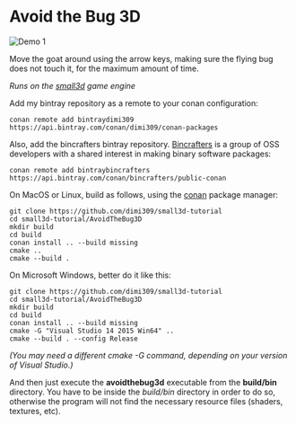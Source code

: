 Avoid the Bug 3D
=================

![Demo 1](https://cloud.githubusercontent.com/assets/875167/18656425/4781b3d0-7ef1-11e6-83de-e412d5840fec.gif)

Move the goat around using the arrow keys, making sure the flying bug does not touch it, for the maximum amount of time.

*Runs on the [small3d](https://github.com/dimi309/small3d) game engine*

Add my bintray repository as a remote to your conan configuration:

	conan remote add bintraydimi309 https://api.bintray.com/conan/dimi309/conan-packages
	
Also, add the bincrafters bintray repository. [Bincrafters](https://bincrafters.github.io/) is a group of OSS developers with a shared interest in making binary software packages:

	conan remote add bintraybincrafters https://api.bintray.com/conan/bincrafters/public-conan

On MacOS or Linux, build as follows, using the [conan](https://www.conan.io) package manager:

	git clone https://github.com/dimi309/small3d-tutorial
	cd small3d-tutorial/AvoidTheBug3D
	mkdir build
	cd build
	conan install .. --build missing
	cmake ..
	cmake --build .

On Microsoft Windows, better do it like this:

	git clone https://github.com/dimi309/small3d-tutorial
	cd small3d-tutorial/AvoidTheBug3D
	mkdir build
	cd build
	conan install .. --build missing
	cmake -G "Visual Studio 14 2015 Win64" ..
	cmake --build . --config Release

*(You may need a different cmake -G command, depending on your version of Visual Studio.)*

And then just execute the **avoidthebug3d** executable from the **build/bin** directory. You have to be inside the *build/bin* directory in order to do so, otherwise the program will not find the necessary resource files (shaders, textures, etc).
